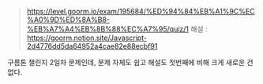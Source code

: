 > https://level.goorm.io/exam/195684/%ED%94%84%EB%A1%9C%EC%A0%9D%ED%8A%B8-%EB%A7%A4%EB%8B%88%EC%A7%95/quiz/1
> 해설 : https://goorm.notion.site/Javascript-2d4776dd5da64952a4cae82e88ecbf91

구름톤 챌린지 2일차 문제인데, 문제 자체도 쉽고 해설도 첫번째에 비해 크게 새로운 건 없다.
